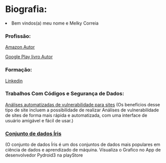 # Biografia:

<li>Bem vindos(a) meu nome e Melky Correia</li>

### Profissão: 

[Amazon Autor](https://www.amazon.com/author/melkycorreia)

[Google Play livro Autor](https://play.google.com/store/books/details/Melky_Correia_Seja_o_criador_da_sua_Hist%C3%B3ria_Biogr?id=rMWPEAAAQBAJ)

### Formação:

[Linkedin](https://www.linkedin.com/mwlite/in/melky-correia-367a17141)

### Trabalhos Com Códigos e Segurança de Dados:
[Análises automatizadas de vulnerabilidade para sites](https://github.com/melkycorreia/Busca-Automatizadas-De-Vulnerabilidade-Para-Sites.git)
(Os benefícios desse tipo de site incluem a possibilidade de realizar Análises de vulnerabilidade de sites de forma mais rápida e automatizada, com uma interface de usuário amigável e fácil de usar.)

### [Conjunto de dados Íris](https://github.com/melkycorreia/Conjunto-de-dados-Iris.git)
(O conjunto de dados Íris é um dos conjuntos de dados mais populares em ciência de dados e aprendizado de máquina. Vísualiza o Grafico no App de desenvolvedor Pydroid3 na playStore
